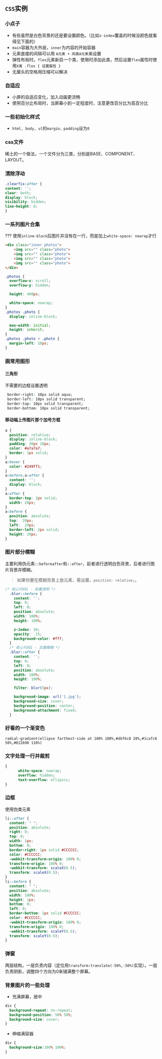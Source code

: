 ## `CSS`实例
### 小点子
- 有些虽然是白色背景的还是要设置颜色。（比如`z-index`覆盖的时候没颜色就看得见下面的）
- `main`容器为大外层，`inner`为内容的开始容器
- 元素直接的间隔可以用 `A元素 + 同类A元素`来设置
- 弹性布局时。`flex`元素新启一个类，使用时添加此类，然后设置`flex`属性时使用`X类 .flex { 设置属性 }`
- 无厘头的空格用压缩可以解决

### 自适应
- 小屏的自适应变化，加入动画更流畅
- 使用百分比布局时，当屏幕小到一定程度时，注意更改百分比为高百分比

### 一些初始化样式
- `html, body, ul`的`margin，padding`设为`0`

### css文件
稀土的一个做法，一个文件分为三类，分别是BASE、COMPONENT、LAYOUT。

### 清除浮动
``` css
.clearfix:after {
content: '';
clear: both;
display: block;
visibility: hidden;
line-height: 0;
}
```

### 一系列图片合集
??? 使用`inline-block`后图片并没有在一行，而是加上`white-space: nowrap`才行
``` html
<div class="inner photos">
	<img src="" class="photo">
	<img src="" class="photo">
	<img src="" class="photo">
	<img src="" class="photo">
</div>
```
``` css
.photos {
  overflow-x: scroll;
  overflow-y: hidden;

  height: 400px;

  white-space: nowrap;
}
.photos .photo {
  display: inline-block;

  max-width: initial;
  height: inherit;
}
.photos .photo + .photo {
  margin-left: 10px;
}
```

### 画常用图形
#### 三角形
不需要的边框设置透明
``` css
 border-right: 10px solid aqua;
 border-left: 10px solid transparent;
 border-top: 10px solid transparent;
 border-bottom: 10px solid transparent;
```
#### 移动端上传图片那个加号方框
``` css
a {
  position: relative;
  display: inline-block;
  padding: 30px 20px;
  color: #a7a7a7;
  border: 1px solid;
}
a:hover {
  color: #249ff1;
}
a:before,a:after {
  content: '';
  display: block;
}
a:after {
  border-top: 2px solid;
  width: 20px;
}
a:before {
  position: absolute;
  top:  20px;
  left:  29px;
  border-left: 2px solid;
  height: 20px;
}
```

### 图片部分模糊
主要利用伪元素`::beforeafter`和`::after`，前者进行透明白色背景，后者进行图片背景并模糊。

> 如果你要在模糊背景上放元素，需设置，`position: relative;`。
``` css
/* 核心代码1 - 前置透明 */
  .blur::before {
    content: '';
    top: 0;
    left: 0;
    position: absolute;
    width: 100%;
    height: 100%;

    z-index: 10;
    opacity: .15;
    background-color: #fff;
  }
  /* 核心代码1 - 后置模糊 */
  .blur::after {
    content: '';
    top: 0;
    left: 0;
    position: absolute;
    width: 100%;
    height: 100%;

    filter: blur(5px);

    background-image: url('1.jpg');
    background-size: cover;
    background-position: center;
    background-attachment: fixed;
  }
```

### 好看的一个渐变色
`radial-gradient(ellipse farthest-side at 100% 100%,#dbf6c8 20%,#1cafc6 50%,#012690 110%)`

### 文字处理一行并裁剪
``` css
{
      white-space: nowrap;
      overflow: hidden;
      text-overflow: ellipsis;
}
```

### 边框
使用伪类元素
``` css
li::after {
  content: " ";
  position: absolute;
  right: 0;
  top: 0;
  width: 1px;
  bottom: 0;
  border-right: 1px solid #CCCCCC;
  color: #CCCCCC;
  -webkit-transform-origin: 100% 0;
  transform-origin: 100% 0;
  -webkit-transform: scaleX(0.5);
  transform: scaleX(0.5);
}
li::before {
  content: " ";
  position: absolute;
  width: 100%;
  height: 1px;
  bottom: 0;
  left: 0;
  border-bottom: 1px solid #CCCCCC;
  color: #CCCCCC;
  -webkit-transform-origin: 100% 0;
  transform-origin: 100% 0;
  -webkit-transform: scaleY(0.5);
  transform: scaleY(0.5);
}
```

### 弹窗
两层结构，一层负责内容（定位用`transform:translate(-50%,-50%)`实现）。一层负责阴影，调整四个方向为0来铺满整个屏幕。

### 背景图片的一些处理
- 充满屏幕，居中
``` css
div {
  background-repeat: no-repeat;
  background-position: 50% 50%;
  background-size: cover;
}
```
- 伸缩满容器
``` css
div {
  background-size:100% 100%;
}
```